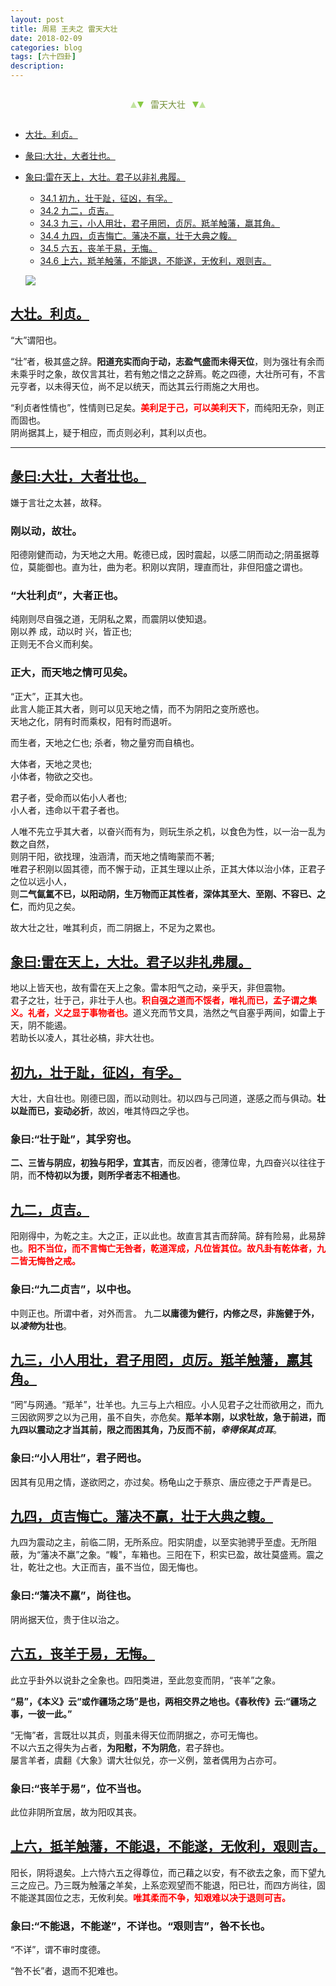 ```yaml
---
layout: post
title: 周易 王夫之 雷天大壮
date: 2018-02-09
categories: blog
tags: [六十四卦]
description: 
---
```


<span id = "jump"></span>


<section style="margin: 0px auto; text-align: center;">
    <section class="xhr" style="width: 0px; height: 0px; border-left: 5px solid transparent; border-right: 5px solid transparent; border-bottom: 10px solid rgb(135, 201, 67); display: inline-block; opacity: 0.5; border-top-color: rgb(135, 201, 67);"></section>
    <section class="xhr" style="width: 0px; height: 0px; border-left: 5px solid transparent; border-right: 5px solid transparent; border-top: 10px solid rgb(135, 201, 67); display: inline-block; margin-left: -3px; border-bottom-color: rgb(135, 201, 67);"></section>
    <section style="
margin-left: 0.5em;
display: inline-block;">
        <p>
            <span style="color: rgb(118, 146, 60);">雷天大壮</span>
        </p>
    </section>
    <section class="xhr" style="margin-left: 0.5em; width: 0px; height: 0px; border-left: 5px solid transparent; border-right: 5px solid transparent; border-top: 10px solid rgb(135, 201, 67); display: inline-block; border-bottom-color: rgb(135, 201, 67);"></section>
    <section class="xhr" style="width: 0px; height: 0px; border-left: 5px solid transparent; border-right: 5px solid transparent; border-bottom: 10px solid rgb(135, 201, 67); display: inline-block; opacity: 0.5; margin-left: -3px; border-top-color: rgb(135, 201, 67);"></section>
</section>

- [大壮。利贞。](#jump大壮)
- [彖曰:大壮，大者壮也。](#jump大者壮也)
- [象曰:雷在天上，大壮。君子以非礼弗履。](#jump雷在天上)
  - [34.1 初九，壮于趾，征凶，有孚。](#jump壮于趾)
  - [34.2 九二，贞吉。](#jump贞吉)
  - [34.3 九三，小人用壮，君子用罔，贞厉。羝羊触藩，羸其角。](#jump小人用壮)
  - [34.4 九四，贞吉悔亡。藩决不赢，壮于大典之輹。](#jump贞吉悔亡)
  - [34.5 六五，丧羊于易，无悔。](#jump丧羊于易)
  - [34.6 上六，羝羊触藩，不能退，不能遂，无攸利，艰则吉。](#jump羝羊触藩)
  
  ![](http://www.guoyi360.com/uploads/allimg/130803/1-130P3200429392.jpg)
  
<span id = "jump大壮"></span>
## [大壮。利贞。](#jump)
“大”谓阳也。

“壮”者，极其盛之辞。**阳道充实而向于动，志盈气盛而未得天位**，则为强壮有余而未乘乎时之象，故仅言其壮，若有勉之惜之之辞焉。乾之四德，大壮所可有，不言元亨者，以未得天位，尚不足以统天，而达其云行雨施之大用也。


“利贞者性情也”，性情则已足矣。<font color="#FF0000"><b>美利足于己，可以美利天下</b></font>，而纯阳无杂，则正而固也。<br>
阴尚据其上，疑于相应，而贞则必利，其利以贞也。

----

<span id = "jump大者壮也"></span>
## [彖曰:大壮，大者壮也。](#jump)
嫌于言壮之太甚，故释。

### 刚以动，故壮。
阳德刚健而动，为天地之大用。乾德已成，因时震起，以感二阴而动之;阴虽据尊位，莫能御也。直为壮，曲为老。积刚以宾阴，理直而壮，非但阳盛之谓也。

### “大壮利贞”，大者正也。
纯刚则尽自强之道，无阴私之累，而震阴以使知退。<br>
刚以养 成，动以时 兴，皆正也;<br>
正则无不合义而利矣。

### 正大，而天地之情可见矣。
“正大”，正其大也。<br>
此言人能正其大者，则可以见天地之情，而不为阴阳之变所惑也。<br>
天地之化，阴有时而乘权，阳有时而退听。<br>


而生者，天地之仁也;
杀者，物之量穷而自槁也。


大体者，天地之灵也;<br>
小体者，物欲之交也。


君子者，受命而以佑小人者也;<br>
小人者，违命以干君子者也。


人唯不先立乎其大者，以奋兴而有为，则玩生杀之机，以食色为性，以一治一乱为数之自然，<br>
则阴干阳，欲找理，浊涵清，而天地之情晦蒙而不著;<br>
唯君子积刚以固其德，而不懈于动，正其生理以止杀，正其大体以治小体，正君子之位以远小人，<br>
则**二气氤氲不已，以阳动阴，生万物而正其性者，深体其至大、至刚、不容已、之仁**，而灼见之矣。


故大壮之壮，唯其利贞，而二阴据上，不足为之累也。


<span id = "jump雷在天上"></span>
## [象曰:雷在天上，大壮。君子以非礼弗履。](#jump)
地以上皆天也，故有雷在天上之象。雷本阳气之动，亲乎天，非但震物。<br>
君子之壮，壮于己，非壮于人也。<font color="#FF0000"><b>积自强之道而不馁者，唯礼而已，孟子谓之集义。礼者，义之显于事物者也。</b></font>道义充而节文具，浩然之气自塞乎两间，如雷上于天，阴不能遏。<br>
若助长以凌人，其壮必槁，非大壮也。


<span id = "jump壮于趾"></span>
## [初九，壮于趾，征凶，有孚。](#jump)
大壮，大自壮也。刚德已固，而以动则壮。初以四与己同道，遂感之而与俱动。**壮以趾而已，妄动必折**，故凶，唯其恃四之孚也。

### 象曰:“壮于趾”，其孚穷也。
**二、三皆与阴应，初独与阳孚，宜其吉**，而反凶者，德薄位卑，九四奋兴以往往于阴，而**不恃初以为援，则所孚者志不相通也**。

<span id = "jump贞吉"></span>
## [九二，贞吉。](#jump)
阳刚得中，为乾之主。大之正，正以此也。故直言其吉而辞简。辞有险易，此易辞也。<font color="#FF0000"><b>阳不当位，而不言悔亡无咎者，乾道浑成，凡位皆其位。故凡卦有乾体者，九二皆无悔咎之戒。</b></font>

### 象曰:“九二贞吉”，以中也。
中则正也。所谓中者，对外而言。
九二**以庸德为健行，内修之尽，非施健于外，以*凌物*为壮也**。

<span id = "jump小人用壮"></span>
## [九三，小人用壮，君子用罔，贞厉。羝羊触藩，羸其角。](#jump)
“罔”与网通。“羝羊”，壮羊也。九三与上六相应。小人见君子之壮而欲用之，而九三因欲网罗之以为己用，虽不自失，亦危矣。**羝羊本刚，以求牡故，急于前进，而九四以震动之才当其前，限之而困其角，乃反而不前，*幸得保其贞耳***。

### 象曰:“小人用壮”，君子罔也。
因其有见用之情，遂欲罔之，亦过矣。杨龟山之于蔡京、唐应德之于严青是已。

<span id = "jump贞吉悔亡"></span>
## [九四，贞吉悔亡。藩决不赢，壮于大典之輹。](#jump)
九四为震动之主，前临二阴，无所系应。阳实阴虚，以至实驰骋乎至虚。无所阻蔽，为“藩决不羸”之象。“輹"，车箱也。三阳在下，积实已盈，故壮莫盛焉。震之壮，乾壮之也。大正而吉，虽不当位，固无悔也。

### 象曰:“藩决不羸”，尚往也。
阴尚据天位，贵于住以治之。

<span id = "jump丧羊于易"></span>
## [六五，丧羊于易，无悔。](#jump)
此立乎卦外以说卦之全象也。四阳类进，至此忽变而阴，“丧羊”之象。


**“易”，《本义》云“或作疆场之场”是也，两相交界之地也。《春秋传》云:“疆场之事，一彼一此。”**


“无悔”者，言既壮以其贞，则虽未得天位而阴据之，亦可无悔也。<br>
不以六五之得失为占者，**为阳慰，不为阴危**，君子辞也。<br>
屡言羊者，虞翻《大象》谓大壮似兑，亦一义例，筮者偶用为占亦可。

### 象曰:“丧羊于易”，位不当也。
此位非阴所宜居，故为阳叹其丧。

<span id = "jump羝羊触藩"></span>
## [上六，抵羊触藩，不能退，不能遂，无攸利，艰则吉。](#jump)
阳长，阴将退矣。上六恃六五之得尊位，而己藉之以安，有不欲去之象，而下望九三之应己。乃三既为触藩之羊矣，上系恋观望而不能退，阳已壮，而四方尚往，固不能遂其固位之志，无攸利矣。<font color="#FF0000"><b>唯其柔而不争，知艰难以决于退则可吉。</b></font>

### 象曰:“不能退，不能遂”，不详也。“艰则吉”，咎不长也。
“不详”，谓不审时度德。

“咎不长”者，退而不犯难也。





